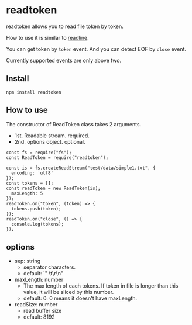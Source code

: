 # readtoken
readtoken allows you to read file token by token.

How to use it is similar to [readline](https://nodejs.org/api/readline.html).

You can get token by `token` event.
And you can detect EOF by `close` event.

Currently supported events are only above two.

## Install

```
npm install readtoken
```

## How to use
The constructor of ReadToken class takes 2 arguments.

- 1st. Readable stream. required.
- 2nd. options object. optional.

```
const fs = require("fs");
const ReadToken = require("readtoken");

const is = fs.createReadStream("test/data/simple1.txt", {
  encoding: 'utf8'
});
const tokens = [];
const readToken = new ReadToken(is);
  maxLength: 5
});
readToken.on("token", (token) => {
  tokens.push(token);
});
readToken.on("close", () => {
  console.log(tokens);
});
```

## options
- sep: string
  - separator characters.
  - default: `" \t\r\n"
- maxLength: number
  - The max length of each tokens. If token in file is longer than this value, it will be sliced by this number.
  - default: 0. 0 means it doesn't have maxLength.
- readSize: number
  - read buffer size
  - default: 8192
